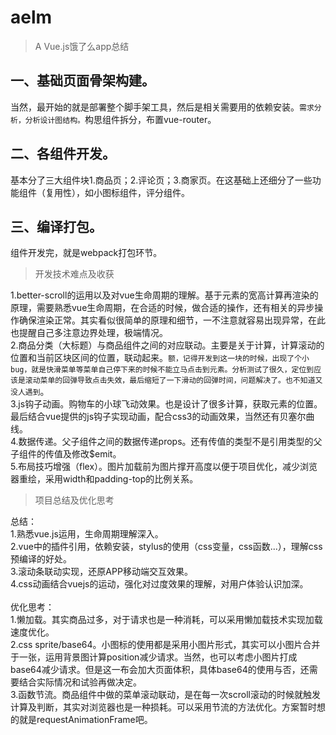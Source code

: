 # aelm

> A Vue.js饿了么app总结

## 一、基础页面骨架构建。<br>
当然，最开始的就是部署整个脚手架工具，然后是相关需要用的依赖安装。`需求分析，分析设计图结构。`构思组件拆分，布置vue-router。<br>
## 二、各组件开发。<br>
基本分了三大组件块1.商品页；2.评论页；3.商家页。在这基础上还细分了一些功能组件（复用性），如小图标组件，评分组件。
## 三、编译打包。<br>
组件开发完，就是webpack打包环节。

> 开发技术难点及收获

1.better-scroll的运用以及对vue生命周期的理解。基于元素的宽高计算再渲染的原理，需要熟悉vue生命周期，在合适的时候，做合适的操作，还有相关的异步操作确保渲染正常。其实看似很简单的原理和细节，一不注意就容易出现异常，在此也提醒自己多注意边界处理，极端情况。<br>
2.商品分类（大标题）与商品组件之间的对应联动。主要是关于计算，计算滚动的位置和当前区块区间的位置，联动起来。`额，记得开发到这一块的时候，出现了个小bug，就是快滑菜单等菜单自己停下来的时候不能立马点击到元素。分析测试了很久，定位到应该是滚动菜单的回弹导致点击失效，最后缩短了一下滑动的回弹时间，问题解决了。也不知道又没人遇到`。<br>
3.js钩子动画。购物车的小球飞动效果。也是设计了很多计算，获取元素的位置。最后结合vue提供的js钩子实现动画，配合css3的动画效果，当然还有贝塞尔曲线。<br>
4.数据传递。父子组件之间的数据传递props。还有传值的类型不是引用类型的父子组件的传值及修改$emit。<br>
5.布局技巧增强（flex）。图片加载前为图片撑开高度以便于项目优化，减少浏览器重绘，采用width和padding-top的比例关系。<br>

> 项目总结及优化思考

总结：<br>
1.熟悉vue.js运用，生命周期理解深入。<br>
2.vue中的插件引用，依赖安装，stylus的使用（css变量，css函数...），理解css预编译的好处。<br>
3.滚动条联动实现，还原APP移动端交互效果。<br>
4.css动画结合vuejs的运动，强化对过度效果的理解，对用户体验认识加深。<br>
<br>
优化思考：<br>
1.懒加载。其实商品过多，对于请求也是一种消耗，可以采用懒加载技术实现加载速度优化。<br>
2.css sprite/base64。小图标的使用都是采用小图片形式，其实可以小图片合并于一张，运用背景图计算position减少请求。当然，也可以考虑小图片打成base64减少请求。但是这一布会加大页面体积，具体base64的使用与否，还需要结合实际情况和试验再做决定。<br>
3.函数节流。商品组件中做的菜单滚动联动，是在每一次scroll滚动的时候就触发计算及判断，其实对浏览器也是一种损耗。可以采用节流的方法优化。方案暂时想的就是requestAnimationFrame吧。<br>
